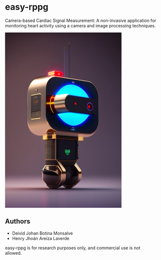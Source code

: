 # easy-rppg
Camera-based Cardiac Signal Measurement: A non-invasive application for monitoring heart activity using a camera and image processing techniques.


<img src="media/logo.jpg" alt="easy-rppg Logo" width="384" height="576">


## Authors

- Deivid Johan Botina Monsalve
- Henry Jhoán Areiza Laverde


easy-rppg is for research purposes only, and commercial use is not allowed.
